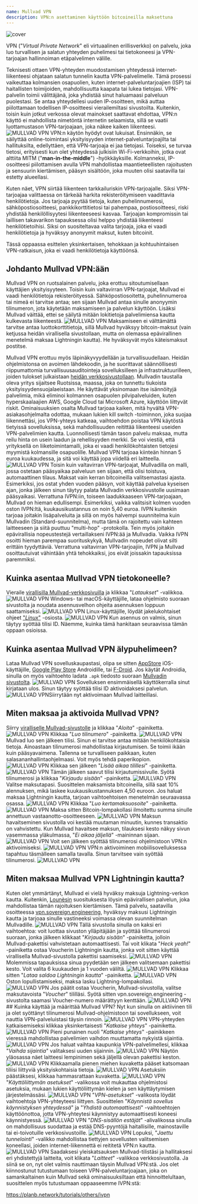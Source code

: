 ```yaml
---
name: Mullvad VPN
description: VPN:n asettaminen käyttöön bitcoineilla maksettuna
---
```

![cover](assets/cover.webp)

VPN ("*Virtual Private Network*" eli virtuaalinen erillisverkko) on palvelu, joka luo turvallisen ja salatun yhteyden puhelimesi tai tietokoneesi ja VPN-tarjoajan hallinnoiman etäpalvelimen välille.

Teknisesti ottaen VPN-yhteyden muodostamisen yhteydessä internet-liikenteesi ohjataan salatun tunnelin kautta VPN-palvelimelle. Tämä prosessi vaikeuttaa kolmansien osapuolien, kuten internet-palveluntarjoajien (ISP) tai haitallisten toimijoiden, mahdollisuutta kaapata tai lukea tietojasi. VPN-palvelin toimii välittäjänä, joka yhdistää sinut haluamaasi palveluun puolestasi. Se antaa yhteydellesi uuden IP-osoitteen, mikä auttaa piilottamaan todellisen IP-osoitteesi vierailemiltasi sivustoilta. Kuitenkin, toisin kuin jotkut verkossa olevat mainokset saattavat ehdottaa, VPN:n käyttö ei mahdollista nimetöntä internetin selaamista, sillä se vaatii luottamustason VPN-tarjoajaan, joka näkee kaiken liikenteesi.
![MULLVAD VPN](assets/fr/01.webp)
VPN:n käytön hyödyt ovat lukuisat. Ensinnäkin, se säilyttää online-toimintasi yksityisyyden internet-palveluntarjoajilta tai hallituksilta, edellyttäen, että VPN-tarjoaja ei jaa tietojasi. Toiseksi, se turvaa tietosi, erityisesti kun olet yhteydessä julkisiin Wi-Fi-verkkoihin, jotka ovat alttiita MITM ("**man-in-the-middle**") -hyökkäyksille. Kolmanneksi, IP-osoitteesi piilottamisen avulla VPN mahdollistaa maantieteellisten rajoitusten ja sensuurin kiertämisen, pääsyn sisältöön, joka muuten olisi saatavilla tai estetty alueellasi.

Kuten näet, VPN siirtää liikenteen tarkkailuriskin VPN-tarjoajalle. Siksi VPN-tarjoajaa valittaessa on tärkeää harkita rekisteröitymiseen vaadittavia henkilötietoja. Jos tarjoaja pyytää tietoja, kuten puhelinnumerosi, sähköpostiosoitteesi, pankkikorttitietosi tai pahempaa, postiosoitteesi, riski yhdistää henkilöllisyytesi liikenteeseesi kasvaa. Tarjoajan kompromissin tai laillisen takavarikon tapauksessa olisi helppo yhdistää liikenteesi henkilötietoihisi. Siksi on suositeltavaa valita tarjoaja, joka ei vaadi henkilötietoja ja hyväksyy anonyymit maksut, kuten bitcoinit.

Tässä oppaassa esittelen yksinkertaisen, tehokkaan ja kohtuuhintaisen VPN-ratkaisun, joka ei vaadi henkilötietoja käyttöönsä.

## Johdanto Mullvad VPN:ään
Mullvad VPN on ruotsalainen palvelu, joka erottuu sitoutumisellaan käyttäjien yksityisyyteen. Toisin kuin valtavirran VPN-tarjoajat, Mullvad ei vaadi henkilötietoja rekisteröityessä. Sähköpostiosoitetta, puhelinnumeroa tai nimeä ei tarvitse antaa; sen sijaan Mullvad antaa sinulle anonyymin tilinumeron, jota käytetään maksamiseen ja palvelun käyttöön. Lisäksi Mullvad väittää, ettei se säilytä mitään lokitietoja palvelimiensa kautta kulkevasta liikenteestä.
![MULLVAD VPN](assets/notext/02.webp)
Maksamiseen ei välttämättä tarvitse antaa luottokorttitietoja, sillä Mullvad hyväksyy bitcoin-maksut (vain ketjussa heidän virallisella sivustollaan, mutta on olemassa epävirallinen menetelmä maksaa Lightningin kautta). He hyväksyvät myös käteismaksut postitse.

Mullvad VPN erottuu myös läpinäkyvyydellään ja turvallisuudellaan. Heidän ohjelmistonsa on avoimen lähdekoodin, ja he suorittavat säännöllisesti riippumattomia turvallisuusauditointeja sovelluksilleen ja infrastruktuurilleen, joiden tulokset julkaistaan [heidän verkkosivustollaan](https://mullvad.net/fr/blog/tag/audits). Mullvadin taustalla oleva yritys sijaitsee Ruotsissa, maassa, joka on tunnettu tiukoista yksityisyydensuojalaeistaan. He käyttävät yksinomaan itse isännöityjä palvelimia, mikä eliminoi kolmannen osapuolen pilvipalveluiden, kuten hyperskaalaajien AWS, Google Cloud tai Microsoft Azure, käyttöön liittyvät riskit.
Ominaisuuksien osalta Mullvad tarjoaa kaiken, mitä hyvältä VPN-asiakasohjelmalta odottaa, mukaan lukien kill switch -toiminnon, joka suojaa liikennettäsi, jos VPN-yhteys katkeaa, vaihtoehdon poistaa VPN käytöstä tietyissä sovelluksissa, sekä mahdollisuuden reitittää liikenteesi useiden VPN-palvelimien kautta.
Luonnollisesti tämän tason palvelu maksaa, mutta reilu hinta on usein laadun ja rehellisyyden merkki. Se voi viestiä, että yrityksellä on liiketoimintamalli, joka ei vaadi henkilökohtaisten tietojesi myymistä kolmansille osapuolille. Mullvad VPN tarjoaa kiinteän hinnan 5 euroa kuukaudessa, ja sitä voi käyttää jopa viidellä eri laitteella.
![MULLVAD VPN](assets/notext/03.webp)
Toisin kuin valtavirran VPN-tarjoajat, Mullvadilla on malli, jossa ostetaan pääsyaikaa palveluun sen sijaan, että olisi toistuva, automaattinen tilaus. Maksat vain kerran bitcoineilla valitsemastasi ajasta. Esimerkiksi, jos ostat yhden vuoden pääsyn, voit käyttää palvelua kyseisen ajan, jonka jälkeen sinun täytyy palata Mullvadin verkkosivustolle uusimaan pääsyaikasi.
Verrattuna IVPN:iin, toiseen laadukkaaseen VPN-tarjoajaan, Mullvad on hieman edullisempi. Esimerkiksi, vaikka valitsisit kolmen vuoden oston IVPN:ltä, kuukausikustannus on noin 5,40 euroa. IVPN kuitenkin tarjoaa joitakin lisäpalveluita ja sillä on myös halvempi suunnitelma kuin Mullvadin (Standard-suunnitelma), mutta tämä on rajoitettu vain kahteen laitteeseen ja siitä puuttuu "multi-hop" -protokolla.
Tein myös joitakin epävirallisia nopeustestejä vertaillakseni IVPN:ää ja Mullvadia. Vaikka IVPN osoitti hieman parempaa suorituskykyä, Mullvadin nopeudet olivat silti erittäin tyydyttäviä. Verrattuna valtavirran VPN-tarjoajiin, IVPN ja Mullvad osoittautuivat vähintään yhtä tehokkaiksi, jos eivät joissakin tapauksissa paremmiksi.

## Kuinka asentaa Mullvad VPN tietokoneelle?

Vieraile [virallisilla Mullvad-verkkosivuilla](https://mullvad.net/en/download/) ja klikkaa "*Lataukset*" -valikkoa.
![MULLVAD VPN](assets/notext/04.webp)
Windows- tai macOS-käyttäjille, lataa ohjelmisto suoraan sivustolta ja noudata asennusvelhon ohjeita asennuksen loppuun saattamiseksi.
![MULLVAD VPN](assets/notext/05.webp)
Linux-käyttäjille, löydät jakelukohtaiset ohjeet ["*Linux*"](https://mullvad.net/en/download/vpn/linux) -osiosta.
![MULLVAD VPN](assets/notext/06.webp)
Kun asennus on valmis, sinun täytyy syöttää tilisi ID. Näemme, kuinka tämä hankitaan seuraavissa tämän oppaan osioissa.

## Kuinka asentaa Mullvad VPN älypuhelimeen?

Lataa Mullvad VPN sovelluskaupastasi, olipa se sitten [AppStore](https://apps.apple.com/us/app/mullvad-vpn/id1488466513) iOS-käyttäjille, [Google Play Store](https://play.google.com/store/apps/details?id=net.mullvad.mullvadvpn) Androidille, tai [F-Droid](https://f-droid.org/packages/net.mullvad.mullvadvpn/). Jos käytät Androidia, sinulla on myös vaihtoehto ladata `.apk` tiedosto suoraan [Mullvadin sivustolta](https://mullvad.net/en/download/vpn/android).
![MULLVAD VPN](assets/notext/07.webp)
Sovelluksen ensimmäisellä käyttökerralla sinut kirjataan ulos. Sinun täytyy syöttää tilisi ID aktivoidaksesi palvelun.
![MULLVAD VPN](assets/notext/08.webp)Siirrytään nyt aktivoimaan Mullvad laitteillasi.

## Miten maksaa ja aktivoida Mullvad VPN?

Siirry [viralliselle Mullvad-sivustolle](https://mullvad.net/) ja klikkaa "*Aloita*" -painiketta.
![MULLVAD VPN](assets/notext/09.webp)
Klikkaa "*Luo tilinumero*" -painiketta.
![MULLVAD VPN](assets/notext/10.webp)Mullvad luo sen jälkeen tilisi. Sinun ei tarvitse antaa mitään henkilökohtaisia tietoja. Ainoastaan tilinumerosi mahdollistaa kirjautumisen. Se toimii ikään kuin pääsyavaimena. Tallenna se turvalliseen paikkaan, kuten salasananhallintaohjelmaasi. Voit myös tehdä paperikopion.
![MULLVAD VPN](assets/notext/11.webp)
Klikkaa sen jälkeen "*Lisää aikaa tilillesi*" -painiketta.
![MULLVAD VPN](assets/notext/12.webp)
Tämän jälkeen saavut tilisi kirjautumissivulle. Syötä tilinumerosi ja klikkaa "*Kirjaudu sisään*" -painiketta.
![MULLVAD VPN](assets/notext/13.webp)
Valitse maksutapasi. Suosittelen maksamista bitcoineilla, sillä saat 10% alennuksen, mikä laskee kuukausikustannuksen 4,50 euroon. Jos haluat maksaa Lightningin kautta, tarjoan vaihtoehtoisen menetelmän seuraavassa osassa.
![MULLVAD VPN](assets/notext/14.webp)
Klikkaa "*Luo kertamaksuosoite*" -painiketta.
![MULLVAD VPN](assets/notext/15.webp)
Maksa sitten Bitcoin-lompakollasi ilmoitettu summa sinulle annettuun vastaanotto-osoitteeseen.
![MULLVAD VPN](assets/notext/16.webp)
Maksun havaitseminen sivustolla voi kestää muutaman minuutin, kunnes transaktio on vahvistettu. Kun Mullvad havaitsee maksun, tilauksesi kesto näkyy sivun vasemmassa yläkulmassa, "*Ei aikaa jäljellä*" -maininnan sijaan.
![MULLVAD VPN](assets/notext/17.webp)
Voit sen jälkeen syöttää tilinumerosi ohjelmistoon VPN:n aktivoimiseksi.
![MULLVAD VPN](assets/notext/18.webp)
VPN:n aktivoiminen mobiilisovelluksessa tapahtuu täsmälleen samalla tavalla. Sinun tarvitsee vain syöttää tilinumerosi.
![MULLVAD VPN](assets/notext/19.webp)
## Miten maksaa Mullvad VPN Lightningin kautta?

Kuten olet ymmärtänyt, Mullvad ei vielä hyväksy maksuja Lightning-verkon kautta. Kuitenkin, [Lounèsin](https://x.com/louneskmt) suosituksesta löysin epävirallisen palvelun, joka mahdollistaa tämän rajoituksen kiertämisen. Tämä palvelu, saatavilla osoitteessa [vpn.sovereign.engineering](https://vpn.sovereign.engineering/), hyväksyy maksusi Lightningin kautta ja tarjoaa sinulle vastineeksi voimassa olevan suunnitelman Mullvadille.
![MULLVAD VPN](assets/notext/20.webp)
Tällä sivustolla sinulla on kaksi eri vaihtoehtoa: voit luottaa sivuston ylläpitäjään ja syöttää tilinumerosi suoraan, jonka jälkeen klikkaat "*Kirjaudu sisään*" -painiketta, jolloin Mullvad-pakettisi vahvistetaan automaattisesti. Tai voit klikata "*Heck yeah!*" -painiketta ostaa Voucherin Lightningin kautta, jonka voit sitten käyttää virallisella Mullvad-sivustolla pakettisi saamiseksi. ![MULLVAD VPN](assets/notext/21.webp) Molemmissa tapauksissa sinua pyydetään sen jälkeen valitsemaan pakettisi kesto. Voit valita 6 kuukauden ja 1 vuoden väliltä. ![MULLVAD VPN](assets/notext/22.webp) Klikkaa sitten "*Lataa saldoa Lightningin kautta*" -painiketta. ![MULLVAD VPN](assets/notext/23.webp) Oston lopullistamiseksi, maksa lasku Lightning-lompakollasi. ![MULLVAD VPN](assets/notext/24.webp) Jos päätit ostaa Voucherin, Mullvad-sivustolla, valitse maksutavoista "*Voucher*" tililläsi. Syötä sitten vpn.sovereign.engineering -sivustolta saamasi Voucher-numero määrättyyn kenttään. ![MULLVAD VPN](assets/notext/25.webp) ## Kuinka käyttää ja määrittää Mullvad VPN?
Nyt kun sinulla on aktiivinen tili ja olet syöttänyt tilinumerosi Mullvad-ohjelmistoon tai sovellukseen, voit nauttia VPN-palveluistasi täysin rinnoin. ![MULLVAD VPN](assets/notext/26.webp) VPN-yhteyden katkaisemiseksi klikkaa yksinkertaisesti "*Katkaise yhteys*" -painiketta. ![MULLVAD VPN](assets/notext/27.webp) Pieni punainen nuoli "*Katkaise yhteys*" -painikkeen vieressä mahdollistaa palvelimien vaihdon muuttamatta nykyistä sijaintia. ![MULLVAD VPN](assets/notext/28.webp) Jos haluat vaihtaa kaupunkia VPN-palvelimellesi, klikkaa "*Vaihda sijaintia*" valitaksesi uuden sijainnin. ![MULLVAD VPN](assets/notext/29.webp) Näytön yläosassa näet laitteesi lempinimen sekä jäljellä olevan pakettisi keston. ![MULLVAD VPN](assets/notext/30.webp) Klikkaamalla pienen miehen kuvaketta pääset katsomaan tiliisi liittyviä yksityiskohtaisia tietoja. ![MULLVAD VPN](assets/notext/31.webp) Asetuksiin päästäksesi, klikkaa hammasrattaan kuvaketta. ![MULLVAD VPN](assets/notext/32.webp) "*Käyttöliittymän asetukset*" -valikossa voit mukauttaa ohjelmistosi asetuksia, mukaan lukien käyttöliittymän kielen ja sen käyttäytymisen järjestelmässäsi. ![MULLVAD VPN](assets/notext/33.webp) "*VPN-asetukset*" -valikosta löydät vaihtoehtoja VPN-yhteyteesi liittyen. Suosittelen "*Käynnistä sovellus käynnistyksen yhteydessä*" ja "*Yhdistä automaattisesti*" -vaihtoehtojen käyttöönottoa, jotta VPN-yhteytesi käynnistyy automaattisesti koneesi käynnistyessä.
![MULLVAD VPN](assets/notext/34.webp) "*DNS-sisällön estäjät*" -alivalikossa sinulla on mahdollisuus suodattaa ja estää DNS-pyyntöjä haitallisille, mainostaville tai ei-toivotuille verkkosivustoille.
![MULLVAD VPN](assets/notext/35.webp)
Lopuksi, "*Jaettu tunnelointi*" -valikko mahdollistaa tiettyjen sovellusten valitsemisen koneellasi, joiden internet-liikennettä ei reititetä VPN:n kautta.
![MULLVAD VPN](assets/notext/36.webp)
Saadaksesi yleiskatsauksen Mullvad-tilistäsi ja hallitaksesi eri yhdistettyjä laitteita, voit klikata "*Laitteet*" -valikkoa verkkosivustolla.
Ja siinä se on, nyt olet valmis nauttimaan täysin Mullvad VPN:stä. Jos olet kiinnostunut tutustumaan toiseen VPN-palveluntarjoajaan, joka on samankaltainen kuin Mullvad sekä ominaisuuksiltaan että hinnoittelultaan, suosittelen myös tutustumaan oppaaseemme IVPN:stä:

https://planb.network/tutorials/others/ivpn